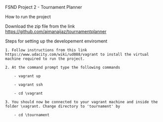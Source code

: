 FSND Project 2 - Tournament Planner

How to run the project

Download the zip file from the link https://github.com/aimanaijaz/tournamentplanner

Steps for setting up the developement enviroment 

    1. Follow instructions from this link https://www.udacity.com/wiki/ud088/vagrant to install the virtual machine required to run the project. 

    2. At the command prompt type the following commands

        - vagrant up

        - vagrant ssh

        - cd \vagrant    

    3. You should now be connected to your vagrant machine and inside the folder \vagrant. Change directory to 'tournament' by

        - cd \tournament


